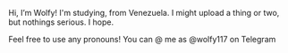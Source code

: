 Hi, I’m Wolfy!
I'm studying, from Venezuela. I might upload a thing or two, but nothings serious.
I hope.

Feel free to use any pronouns! You can @ me as @wolfy117 on Telegram

<!---
wolfy343/wolfy343 is a ✨ special ✨ repository because its `README.md` (this file) appears on your GitHub profile.
You can click the Preview link to take a look at your changes.
--->

